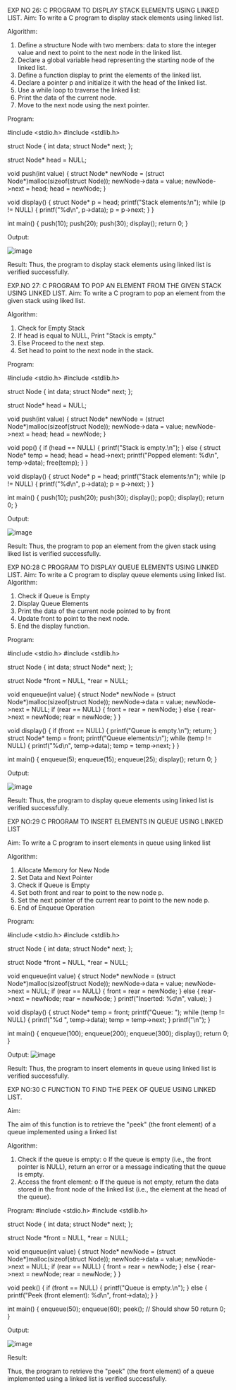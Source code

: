 

EXP NO 26: C PROGRAM TO DISPLAY STACK ELEMENTS USING LINKED LIST.
Aim:
To write a C program to display stack elements using linked list.

Algorithm:
1.	Define a structure Node with two members: data to store the integer value and next to point to the next node in the linked list.
2.	Declare a global variable head representing the starting node of the linked list.
3.	Define a function display to print the elements of the linked list.
4.	Declare a pointer p and initialize it with the head of the linked list.
5.	Use a while loop to traverse the linked list:
6.	Print the data of the current node.
7.	Move to the next node using the next pointer.
 
Program:

#include <stdio.h>
#include <stdlib.h>

struct Node {
    int data;
    struct Node* next;
};

struct Node* head = NULL;

void push(int value) {
    struct Node* newNode = (struct Node*)malloc(sizeof(struct Node));
    newNode->data = value;
    newNode->next = head;
    head = newNode;
}

void display() {
    struct Node* p = head;
    printf("Stack elements:\n");
    while (p != NULL) {
        printf("%d\n", p->data);
        p = p->next;
    }
}

int main() {
    push(10);
    push(20);
    push(30);
    display();
    return 0;
}


Output:


![image](https://github.com/user-attachments/assets/c00083b3-9006-4a2f-95ff-b34ac53dcf4a)



Result:
Thus, the program to display stack elements using linked list is verified successfully. 



EXP.NO 27: C PROGRAM TO POP AN ELEMENT FROM THE GIVEN STACK USING 
LINKED LIST.
Aim:
To write a C program to pop an element from the given stack using liked list.

Algorithm:
1.	Check for Empty Stack
2.	If head is equal to NULL, Print "Stack is empty."
3.	Else Proceed to the next step.
4.	Set head to point to the next node in the stack.
 
Program:

#include <stdio.h>
#include <stdlib.h>

struct Node {
    int data;
    struct Node* next;
};

struct Node* head = NULL;

void push(int value) {
    struct Node* newNode = (struct Node*)malloc(sizeof(struct Node));
    newNode->data = value;
    newNode->next = head;
    head = newNode;
}

void pop() {
    if (head == NULL) {
        printf("Stack is empty.\n");
    } else {
        struct Node* temp = head;
        head = head->next;
        printf("Popped element: %d\n", temp->data);
        free(temp);
    }
}

void display() {
    struct Node* p = head;
    printf("Stack elements:\n");
    while (p != NULL) {
        printf("%d\n", p->data);
        p = p->next;
    }
}

int main() {
    push(10);
    push(20);
    push(30);
    display();
    pop();
    display();
    return 0;
}


Output:


![image](https://github.com/user-attachments/assets/44a82728-72f2-468b-b0a3-a85dfe1b8f90)



Result:
Thus, the program to pop an element from the given stack using liked list is verified successfully.

 
EXP NO:28 C PROGRAM TO DISPLAY QUEUE ELEMENTS USING LINKED LIST.
Aim:
To write a C program to display queue elements using linked list.
Algorithm:
1.	Check if Queue is Empty
2.	Display Queue Elements
3.	Print the data of the current node pointed to by front
4.	Update front to point to the next node.
5.	End the display function.
 
Program:


#include <stdio.h>
#include <stdlib.h>

struct Node {
    int data;
    struct Node* next;
};

struct Node *front = NULL, *rear = NULL;

void enqueue(int value) {
    struct Node* newNode = (struct Node*)malloc(sizeof(struct Node));
    newNode->data = value;
    newNode->next = NULL;
    if (rear == NULL) {
        front = rear = newNode;
    } else {
        rear->next = newNode;
        rear = newNode;
    }
}

void display() {
    if (front == NULL) {
        printf("Queue is empty.\n");
        return;
    }
    struct Node* temp = front;
    printf("Queue elements:\n");
    while (temp != NULL) {
        printf("%d\n", temp->data);
        temp = temp->next;
    }
}

int main() {
    enqueue(5);
    enqueue(15);
    enqueue(25);
    display();
    return 0;
}



Output:

![image](https://github.com/user-attachments/assets/31c1fc79-ae65-45a7-b0ff-669bcf2649ca)

Result:
Thus, the program to display queue elements using linked list is verified successfully.


 
EXP NO:29 C PROGRAM TO INSERT ELEMENTS IN QUEUE USING LINKED LIST

Aim:
To write a C program to insert elements in queue using linked list

Algorithm:
1.	Allocate Memory for New Node
2.	Set Data and Next Pointer
3.	Check if Queue is Empty
4.	Set both front and rear to point to the new node p.
5.	Set the next pointer of the current rear to point to the new node p.
6.	End of Enqueue Operation
 
Program:

#include <stdio.h>
#include <stdlib.h>

struct Node {
    int data;
    struct Node* next;
};

struct Node *front = NULL, *rear = NULL;

void enqueue(int value) {
    struct Node* newNode = (struct Node*)malloc(sizeof(struct Node));
    newNode->data = value;
    newNode->next = NULL;
    if (rear == NULL) {
        front = rear = newNode;
    } else {
        rear->next = newNode;
        rear = newNode;
    }
    printf("Inserted: %d\n", value);
}

void display() {
    struct Node* temp = front;
    printf("Queue: ");
    while (temp != NULL) {
        printf("%d ", temp->data);
        temp = temp->next;
    }
    printf("\n");
}

int main() {
    enqueue(100);
    enqueue(200);
    enqueue(300);
    display();
    return 0;
}


Output:
![image](https://github.com/user-attachments/assets/72d40d2e-6232-48bb-8811-9f176fa056ce)


Result:
Thus, the program to insert elements in queue using linked list is verified successfully.



EXP NO:30 C FUNCTION TO FIND THE PEEK OF QUEUE USING LINKED LIST.


Aim:

The aim of this function is to retrieve the "peek" (the front element) of a queue implemented using a linked list

Algorithm:

1.	Check if the queue is empty:
o	If the queue is empty (i.e., the front pointer is NULL), return an error or a message indicating that the queue is empty.
2.	Access the front element:
o	If the queue is not empty, return the data stored in the front node of the linked list (i.e., the element at the head of the queue).

Program:
#include <stdio.h>
#include <stdlib.h>

struct Node {
    int data;
    struct Node* next;
};

struct Node *front = NULL, *rear = NULL;

void enqueue(int value) {
    struct Node* newNode = (struct Node*)malloc(sizeof(struct Node));
    newNode->data = value;
    newNode->next = NULL;
    if (rear == NULL) {
        front = rear = newNode;
    } else {
        rear->next = newNode;
        rear = newNode;
    }
}

void peek() {
    if (front == NULL) {
        printf("Queue is empty.\n");
    } else {
        printf("Peek (front element): %d\n", front->data);
    }
}

int main() {
    enqueue(50);
    enqueue(60);
    peek();  // Should show 50
    return 0;
}




Output:


![image](https://github.com/user-attachments/assets/b3922a29-dd7e-4ce2-a9d8-2449709e7f47)




Result:

Thus, the program to retrieve the "peek" (the front element) of a queue implemented using a linked list is verified successfully.


